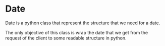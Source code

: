 # Date

Date is a python class that represent the structure that we need for a date.

The only objective of this class is wrap the date that we get from the request of the client to some readable structure in python.